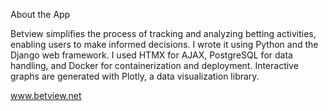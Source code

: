 About the App

Betview simplifies the process of tracking and analyzing betting activities, enabling users to make informed decisions. I wrote it using Python and the Django web framework. I used HTMX for AJAX, PostgreSQL for data handling, and Docker for containerization and deployment. Interactive graphs are generated with Plotly, a data visualization library. 

www.betview.net